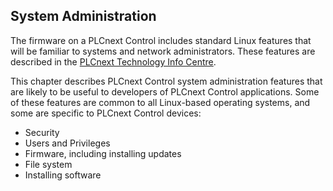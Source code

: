 ## System Administration

The firmware on a PLCnext Control includes standard Linux features that will be familiar to systems and network administrators. These features are described in the [PLCnext Technology Info Centre][os-info].

This chapter describes PLCnext Control system administration features that are likely to be useful to developers of PLCnext Control applications. Some of these features are common to all Linux-based operating systems, and some are specific to PLCnext Control devices:

* Security
* Users and Privileges
* Firmware, including installing updates
* File system
* Installing software

[os-info]: http://plcnext-infocenter.s3-website.eu-central-1.amazonaws.com/PLCnext_Technology_InfoCenter/PLCnext_Technology_InfoCenter/Operating_System/Operating_system.htm
